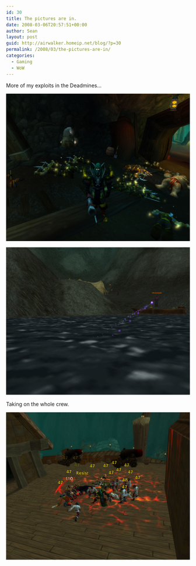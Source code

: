 ```yaml
---
id: 30
title: The pictures are in.
date: 2008-03-06T20:57:51+00:00
author: Sean
layout: post
guid: http://airwalker.homeip.net/blog/?p=30
permalink: /2008/03/the-pictures-are-in/
categories:
  - Gaming
  - WoW
---
```

More of my exploits in the Deadmines...


![](/content/2008/03/wowscrnshot_030608_180558.jpg) 

![](/content/2008/03/wowscrnshot_030608_183317.jpg)

Taking on the whole crew.

![](/content/2008/03/wowscrnshot_030608_182806.jpg)
